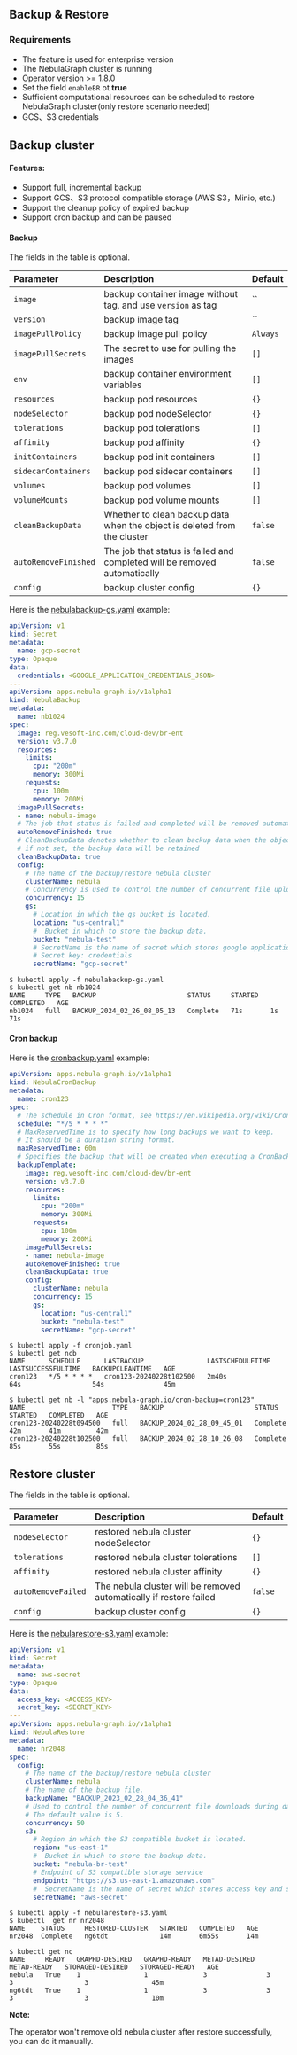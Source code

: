 ## Backup & Restore

### Requirements

* The feature is used for enterprise version
* The NebulaGraph cluster is running
* Operator version >= 1.8.0
* Set the field `enableBR` ot __true__
* Sufficient computational resources can be scheduled to restore NebulaGraph cluster(only restore scenario needed)
* GCS、S3 credentials 

## Backup cluster

#### Features:

* Support full, incremental backup
* Support GCS、S3 protocol compatible storage (AWS S3，Minio, etc.)
* Support the cleanup policy of expired backup
* Support cron backup and can be paused

#### Backup

The fields in the table is optional.

| Parameter            | Description                                                               | Default  |
|:---------------------|:--------------------------------------------------------------------------|:---------|
| `image`              | backup container image without tag, and use `version` as tag              | ``       |
| `version`            | backup image tag                                                          | ``       |
| `imagePullPolicy`    | backup image pull policy                                                  | `Always` |
| `imagePullSecrets`   | The secret to use for pulling the images                                  | `[]`     |
| `env`                | backup container environment variables                                    | `[]`     |
| `resources`          | backup pod resources                                                      | `{}`     |
| `nodeSelector`       | backup pod nodeSelector                                                   | `{}`     |
| `tolerations`        | backup pod tolerations                                                    | `[]`     |
| `affinity`           | backup pod affinity                                                       | `{}`     |
| `initContainers`     | backup pod init containers                                                | `[]`     |
| `sidecarContainers`  | backup pod sidecar containers                                             | `[]`     |
| `volumes`            | backup pod volumes                                                        | `[]`     |
| `volumeMounts`       | backup pod volume mounts                                                  | `[]`     |
| `cleanBackupData`    | Whether to clean backup data when the object is deleted from the cluster  | `false`  |
| `autoRemoveFinished` | The job that status is failed and completed will be removed automatically | `false`  |
| `config`             | backup cluster config                                                     | `{}`     |

Here is the [nebulabackup-gs.yaml](../../config/samples/nebulabackup-gs.yaml) example:

```yaml
apiVersion: v1
kind: Secret
metadata:
  name: gcp-secret
type: Opaque
data:
  credentials: <GOOGLE_APPLICATION_CREDENTIALS_JSON>
---
apiVersion: apps.nebula-graph.io/v1alpha1
kind: NebulaBackup
metadata:
  name: nb1024
spec:
  image: reg.vesoft-inc.com/cloud-dev/br-ent
  version: v3.7.0
  resources:
    limits:
      cpu: "200m"
      memory: 300Mi
    requests:
      cpu: 100m
      memory: 200Mi
  imagePullSecrets:
  - name: nebula-image
  # The job that status is failed and completed will be removed automatically.
  autoRemoveFinished: true
  # CleanBackupData denotes whether to clean backup data when the object is deleted from the cluster,
  # if not set, the backup data will be retained
  cleanBackupData: true
  config:
    # The name of the backup/restore nebula cluster
    clusterName: nebula
    # Concurrency is used to control the number of concurrent file uploads during data backup.
    concurrency: 15
    gs:
      # Location in which the gs bucket is located.
      location: "us-central1"
      #  Bucket in which to store the backup data.
      bucket: "nebula-test"
      # SecretName is the name of secret which stores google application credentials.
      # Secret key: credentials
      secretName: "gcp-secret"
```

```shell
$ kubectl apply -f nebulabackup-gs.yaml
$ kubectl get nb nb1024
NAME     TYPE   BACKUP                       STATUS     STARTED   COMPLETED   AGE
nb1024   full   BACKUP_2024_02_26_08_05_13   Complete   71s       1s          71s
```

#### Cron backup

Here is the [cronbackup.yaml](../../config/samples/cronbackup.yaml) example:

```yaml
apiVersion: apps.nebula-graph.io/v1alpha1
kind: NebulaCronBackup
metadata:
  name: cron123
spec:
  # The schedule in Cron format, see https://en.wikipedia.org/wiki/Cron
  schedule: "*/5 * * * *"
  # MaxReservedTime is to specify how long backups we want to keep.
  # It should be a duration string format.
  maxReservedTime: 60m
  # Specifies the backup that will be created when executing a CronBackup.
  backupTemplate:
    image: reg.vesoft-inc.com/cloud-dev/br-ent
    version: v3.7.0
    resources:
      limits:
        cpu: "200m"
        memory: 300Mi
      requests:
        cpu: 100m
        memory: 200Mi
    imagePullSecrets:
    - name: nebula-image
    autoRemoveFinished: true
    cleanBackupData: true
    config:
      clusterName: nebula
      concurrency: 15
      gs:
        location: "us-central1"
        bucket: "nebula-test"
        secretName: "gcp-secret"
```

```shell
$ kubectl apply -f cronjob.yaml
$ kubectl get ncb
NAME      SCHEDULE      LASTBACKUP                LASTSCHEDULETIME   LASTSUCCESSFULTIME   BACKUPCLEANTIME   AGE
cron123   */5 * * * *   cron123-20240228t102500   2m40s              64s                  54s               45m
 
$ kubectl get nb -l "apps.nebula-graph.io/cron-backup=cron123"
NAME                      TYPE   BACKUP                       STATUS     STARTED   COMPLETED   AGE
cron123-20240228t094500   full   BACKUP_2024_02_28_09_45_01   Complete   42m       41m         42m
cron123-20240228t102500   full   BACKUP_2024_02_28_10_26_08   Complete   85s       55s         85s
```

## Restore cluster

The fields in the table is optional.

| Parameter            | Description                                                        | Default  |
|:---------------------|:-------------------------------------------------------------------|:---------|
| `nodeSelector`       | restored nebula cluster nodeSelector                               | `{}`     |
| `tolerations`        | restored nebula cluster tolerations                                | `[]`     |
| `affinity`           | restored nebula cluster affinity                                   | `{}`     |
| `autoRemoveFailed`   | The nebula cluster will be removed automatically if restore failed | `false`  |
| `config`             | backup cluster config                                              | `{}`     |


Here is the [nebularestore-s3.yaml](../../config/samples/nebularestore-s3.yaml) example:

```yaml
apiVersion: v1
kind: Secret
metadata:
  name: aws-secret
type: Opaque
data:
  access_key: <ACCESS_KEY>
  secret_key: <SECRET_KEY>
---
apiVersion: apps.nebula-graph.io/v1alpha1
kind: NebulaRestore
metadata:
  name: nr2048
spec:
  config:
    # The name of the backup/restore nebula cluster
    clusterName: nebula
    # The name of the backup file.
    backupName: "BACKUP_2023_02_28_04_36_41"
    # Used to control the number of concurrent file downloads during data restoration. 
    # The default value is 5.
    concurrency: 50
    s3:
      # Region in which the S3 compatible bucket is located.
      region: "us-east-1"
      #  Bucket in which to store the backup data.
      bucket: "nebula-br-test"
      # Endpoint of S3 compatible storage service
      endpoint: "https://s3.us-east-1.amazonaws.com"
      #  SecretName is the name of secret which stores access key and secret key.
      secretName: "aws-secret"
```

```shell
$ kubectl apply -f nebularestore-s3.yaml
$ kubectl  get nr nr2048
NAME    STATUS     RESTORED-CLUSTER   STARTED   COMPLETED   AGE
nr2048  Complete   ng6tdt             14m       6m55s       14m
 
$ kubectl get nc
NAME     READY   GRAPHD-DESIRED   GRAPHD-READY   METAD-DESIRED   METAD-READY   STORAGED-DESIRED   STORAGED-READY   AGE
nebula   True    1                1              3               3             3                  3                45m
ng6tdt   True    1                1              3               3             3                  3                10m
```

**Note:**

The operator won't remove old nebula cluster after restore successfully, you can do it manually.
